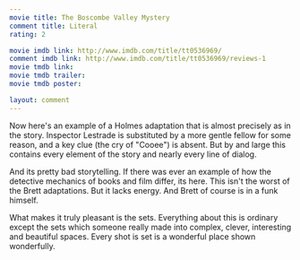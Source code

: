 ```yaml
---
movie title: The Boscombe Valley Mystery
comment title: Literal
rating: 2

movie imdb link: http://www.imdb.com/title/tt0536969/
comment imdb link: http://www.imdb.com/title/tt0536969/reviews-1
movie tmdb link: 
movie tmdb trailer: 
movie tmdb poster: 

layout: comment
---
```


Now here's an example of a Holmes adaptation that is almost precisely as in the story. Inspector Lestrade is substituted by a more gentle fellow for some reason, and a key clue (the cry of "Cooee") is absent. But by and large this contains every element of the story and nearly every line of dialog. 

And its pretty bad storytelling. If there was ever an example of how the detective mechanics of books and film differ, its here. This isn't the worst of the Brett adaptations. But it lacks energy. And Brett of course is in a funk himself.

What makes it truly pleasant is the sets. Everything about this is ordinary except the sets which someone really made into complex, clever, interesting and beautiful spaces. Every shot is set is a wonderful place shown wonderfully.